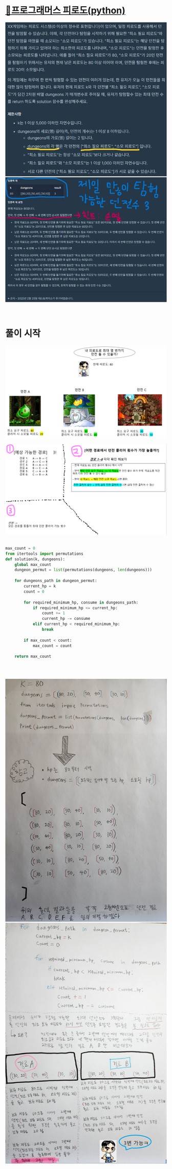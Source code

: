 # [🔨프로그래머스 피로도(python)](https://school.programmers.co.kr/learn/courses/30/lessons/87946)

![Desktop View](./pic/1.png)
![Desktop View](./pic/2.png)
<br>
<br>
<br>
# 풀이 시작
![Desktop View](./pic/5.png) <br>

![Desktop View](./pic/6.png)
<br>
<br>

```py
max_count = 0
from itertools import permutations
def solution(k, dungeons):
    global max_count
    dungeon_permut = list(permutations(dungeons, len(dungeons))) 
    
    for dungeons_path in dungeon_permut:
        current_hp = k    
        count = 0 
        
        for required_minimum_hp, consume in dungeons_path:
            if required_minimum_hp <= current_hp:
                count += 1
                current_hp -= consume
            elif current_hp < required_minimum_hp:
                break

        if max_count < count:
            max_count = count
    
    return max_count
```
<br>
<br>

![Desktop View](./pic/3.jpg)
![Desktop View](./pic/4.jpeg)
